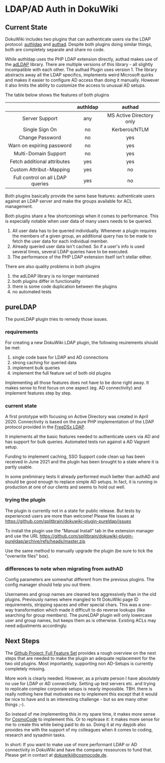 # LDAP/AD Auth in DokuWiki

## Current State

DokuWiki includes two plugins that can authenticate users via the LDAP protocol: [authldap](https://www.dokuwiki.org/plugin:authldap) and [authad](https://www.dokuwiki.org/plugin:authad). Despite both plugins doing similar things, both are completely separate and share no code.

While authldap uses the PHP LDAP extension directly, authad makes use of the  [adLDAP](https://github.com/adldap/adLDAP) library. There are multiple versions of this library - all slightly incompatible with each other. The authad Plugin uses version 1. The library abstracts away all the LDAP specifics, implements weird Microsoft quirks and makes it easier to configure AD access than doing it manually. However it also limits the ability to customize the access to unusual AD setups.

The table below shows the features of both plugins

|                                  | authldap |          authad          |
|:--------------------------------:|:--------:|:------------------------:|
| Server Support                   |    any   | MS Active Directory only |
| Single Sign On                   |    no    |       Kerberos/NTLM      |
| Change Password                  |    no    |            yes           |
| Warn on expiring password        |    no    |            yes           |
| Multi-Domain Support             |    no    |            yes           |
| Fetch additional attributes      |    yes   |            yes           |
| Custom Attribut-Mapping          |    yes   |            no            |
| Full control on all LDAP queries |    yes   |            no            |

Both plugins basically provide the same base features: authenticate users against an LDAP server and make the groups available for ACL management.

Both plugins share a few shortcomings when it comes to performance. This is especially notable when user data of many users needs to be queried.

1. All user data has to be queried individually. Whenever a plugin requires the members of a given group, an additional query has to be made to fetch the user data for each individual member.
2. Already queried user data isn't cached. So if a user's info is used several times, several LDAP queries have to be executed.
3. The performance of the PHP LDAP extension itself isn't stellar either.

There are also quality problems in both plugins

1. the adLDAP library is no longer maintained
2. both plugins differ in functionality
3. there is some code duplication between the plugins
4. no automated tests

## pureLDAP

The pureLDAP plugin tries to remedy those issues.

### requirements

For creating a new DokuWiki LDAP plugin, the following reuirements should be met:

1. single code base for LDAP and AD connections
2. strong caching for queried data
3. implement bulk queries
4. implement the full feature set of both old plugins

Implementing all those features does not have to be done right away. It makes sense to first focus on one aspect (eg. AD connectivity) and implement features step by step.

### current state

A first prototype with focusing on Active Directory was created in April 2020. Connectivity is based on the pure PHP implementation of the LDAP protocol provided in the [FreeDSx LDAP](https://github.com/FreeDSx/LDAP).

It implements all the basic features needed to authenticate users via AD and has support for bulk queries. Automated tests run against a AD Vagrant setup.

Funding to implement caching, SSO Support code clean up has been received in June 2021 and the plugin has been brought to a state where it is partly usable.

In some preliminary tests it already performed much better than authAD and should be good enough to replace simple AD setups. In fact, it is running in production at one of our clients and seems to hold out well.

### trying the plugin

The plugin is currently not in a state for public release. But tests by experienced users are more than welcome! Please file issues at https://github.com/splitbrain/dokuwiki-plugin-pureldap/issues

To install the plugin use the "Manual Install" tab in the extension manager and use the URL https://github.com/splitbrain/dokuwiki-plugin-pureldap/archive/refs/heads/master.zip

Use the same method to manually upgrade the plugin (be sure to tick the "overwrite files" box).

### differences to note when migrating from authAD

Config parameters are somewhat different from the previous plugins. The config manager should help you out there.

Usernames and group names are cleaned less aggressively than in the old plugins. Previously names where mangled to fit DokuWiki page ID requirements, stripping spaces and other special chars. This was a one-way transformation which made it difficult to do reverse lookups (like searching for group members). The pureLDAP plugin will only lowercase user and group names, but keeps them as is otherwise. Existing ACLs may need adjustments accordingly.



## Next Steps

The [Github Project: Full Feature Set](https://github.com/splitbrain/dokuwiki-plugin-pureldap/projects/1) provides a rough overview on the next steps that are needed to make the plugin an adequate replacement for the two old plugins. Most importantly, supporting non AD-Setups is currently completely missing.

More work is clearly needed. However, as a private person I have absolutely no use for LDAP or AD connectivity. Setting up test servers etc. and trying to replicate complex corporate setups is nearly impossible. TBH. there is really nothing here that motivates me to implement this except that it would be nice to have and is an interesting challenge - but so are many other things ;-).

So instead of me implementing this in my spare time, it makes more sense for [CosmoCode](https://www.cosmocode.de) to implement this. Or to rephrase it: it makes more sense for me to create this while being paid to do so. Doing it at my dayjob also provides me with the support of my colleagues when it comes to coding, research and sysadmin tasks.

In short: If you want to make use of more performant LDAP or AD connectivity in DokuWiki and have the company ressources to fund that. Please get in contact at [dokuwiki@cosmocode.de](mailto:dokuwiki@cosmocode.de).

